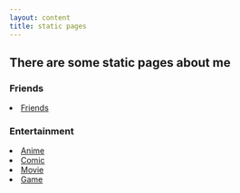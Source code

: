 ```yaml
---
layout: content
title: static pages
---
```


## There are some static pages about me

### Friends
<li><a href='{{ "/pages/friends.html" | absolute_url }}'>Friends</a></li>

### Entertainment
<li><a href='{{ "/pages/anime.html" | absolute_url }}'>Anime</a></li>
<li><a href='{{ "/pages/comic.html" | absolute_url }}'>Comic</a></li>
<li><a href='{{ "/pages/movie.html" | absolute_url }}'>Movie</a></li>
<li><a href='{{ "/pages/game.html" | absolute_url }}'>Game</a></li>
